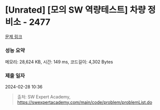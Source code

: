# [Unrated] [모의 SW 역량테스트] 차량 정비소 - 2477 

[문제 링크](https://swexpertacademy.com/main/code/problem/problemDetail.do?contestProbId=AV6c6bgaIuoDFAXy) 

### 성능 요약

메모리: 28,624 KB, 시간: 149 ms, 코드길이: 4,302 Bytes

### 제출 일자

2024-02-28 10:36



> 출처: SW Expert Academy, https://swexpertacademy.com/main/code/problem/problemList.do